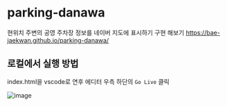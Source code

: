 # parking-danawa

현위치 주변의 공영 주차장 정보를 네이버 지도에 표시하기 구현 해보기
https://bae-jaekwan.github.io/parking-danawa/

## 로컬에서 실행 방법

index.html을 vscode로 연후 에디터 우측 하단의 `Go Live` 클릭

![image](https://user-images.githubusercontent.com/81957998/232363580-f012cabb-38b2-4366-a8f1-e6a3595442ea.png)

